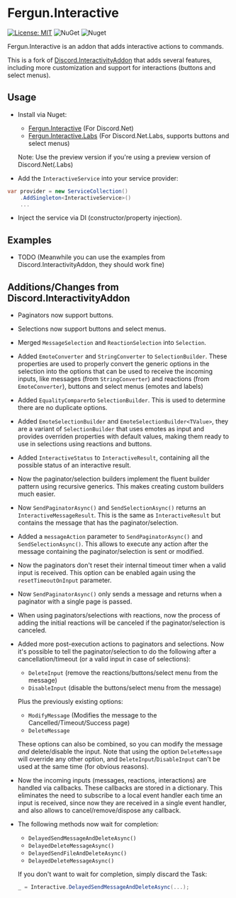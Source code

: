 # Fergun.Interactive
[![License: MIT](https://img.shields.io/badge/License-MIT-green.svg)](LICENSE) ![NuGet](https://img.shields.io/nuget/vpre/Fergun.Interactive) ![Nuget](https://img.shields.io/nuget/vpre/Fergun.Interactive.Labs?label=nuget%20%28D.Net%20Labs%29)

Fergun.Interactive is an addon that adds interactive actions to commands.

This is a fork of [Discord.InteractivityAddon](https://github.com/Playwo/Discord.InteractivityAddon) that adds several features, including more customization and support for interactions (buttons and select menus).

## Usage
- Install via Nuget:
  - [Fergun.Interactive](https://www.nuget.org/packages/Fergun.Interactive) (For Discord.Net)
  - [Fergun.Interactive.Labs](https://www.nuget.org/packages/Fergun.Interactive.Labs) (For Discord.Net.Labs, supports buttons and select menus)
  
  Note: Use the preview version if you're using a preview version of Discord.Net(.Labs)
  
- Add the `InteractiveService` into your service provider:
```cs
var provider = new ServiceCollection()
    .AddSingleton<InteractiveService>()
    ...
```
- Inject the service via DI (constructor/property injection).

## Examples

- TODO (Meanwhile you can use the examples from Discord.InteractivityAddon, they should work fine)

## Additions/Changes from Discord.InteractivityAddon

 - Paginators now support buttons.
 - Selections now support buttons and select menus.
 - Merged `MessageSelection` and `ReactionSelection` into `Selection`.
 - Added `EmoteConverter` and `StringConverter` to `SelectionBuilder`. These properties are used to properly convert the generic options in the selection into the options that can be used to receive the incoming inputs, like messages (from `StringConverter`) and reactions (from `EmoteConverter`), buttons and select menus (emotes and labels)
 - Added `EqualityComparer`to `SelectionBuilder`. This is used to determine there are no duplicate options.
 - Added `EmoteSelectionBuilder` and `EmoteSelectionBuilder<TValue>`, they are a variant of `SelectionBuilder` that uses emotes as input and provides overriden properties with default values, making them ready to use in selections using reactions and buttons.
 - Added `InteractiveStatus` to `InteractiveResult`, containing all the possible status of an interactive result.
 - Now the paginator/selection builders implement the fluent builder pattern using recursive generics. This makes creating custom builders much easier.
 - Now `SendPaginatorAsync()` and `SendSelectionAsync()` returns an `InteractiveMessageResult`. This is the same as `InteractiveResult` but contains the message that has the paginator/selection.
 - Added a `messageAction` parameter to `SendPaginatorAsync()` and `SendSelectionAsync()`. This allows to execute any action after the message containing the paginator/selection is sent or modified.
 - Now the paginators don't reset their internal timeout timer when a valid input is received. This option can be enabled again using the `resetTimeoutOnInput` parameter.
 - Now `SendPaginatorAsync()` only sends a message and returns when a paginator with a single page is passed.
 - When using paginators/selections with reactions, now the process of adding the initial reactions will be canceled if the paginator/selection is canceled.
 - Added more post-execution actions to paginators and selections. Now it's possible to tell the paginator/selection to do the following after a cancellation/timeout (or a valid input in case of selections):
   - `DeleteInput` (remove the reactions/buttons/select menu from the message)
   - `DisableInput` (disable the buttons/select menu from the message)
   
   Plus the previously existing options:
    - `ModifyMessage` (Modifies the message to the Cancelled/Timeout/Success page)
    - `DeleteMessage`
   
   These options can also be combined, so you can modify the message *and* delete/disable the input.
   Note that using the option `DeleteMessage` will override any other option, and `DeleteInput`/`DisableInput` can't be used at the same time (for obvious reasons).
 - Now the incoming inputs (messages, reactions, interactions) are handled via callbacks. These callbacks are stored in a dictionary. This eliminates the need to subscribe to a local event handler each time an input is received, since now they are received in a single event handler, and also allows to cancel/remove/dispose any callback.
 - The following methods now wait for completion:
   - `DelayedSendMessageAndDeleteAsync()`
   - `DelayedDeleteMessageAsync()`
   - `DelayedSendFileAndDeleteAsync()`
   - `DelayedDeleteMessageAsync()`
   
   If you don't want to wait for completion, simply discard the Task:

   ```cs
   _ = Interactive.DelayedSendMessageAndDeleteAsync(...);
   ```
   
   
